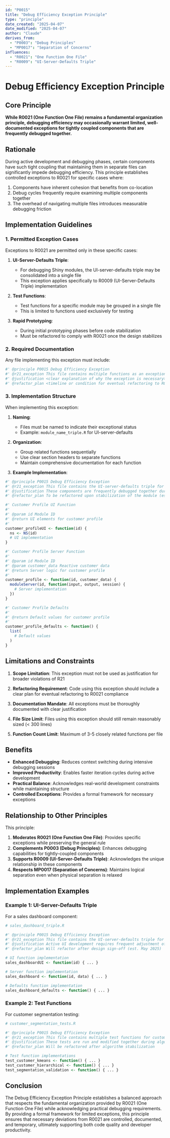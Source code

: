 ```yaml
---
id: "P0015"
title: "Debug Efficiency Exception Principle"
type: "principle"
date_created: "2025-04-07"
date_modified: "2025-04-07"
author: "Claude"
derives_from:
  - "P0003": "Debug Principles"
  - "MP0017": "Separation of Concerns"
influences:
  - "R0021": "One Function One File"
  - "R0009": "UI-Server-Defaults Triple"
---
```


# Debug Efficiency Exception Principle

## Core Principle

**While R0021 (One Function One File) remains a fundamental organization principle, debugging efficiency may occasionally warrant limited, well-documented exceptions for tightly coupled components that are frequently debugged together.**

## Rationale

During active development and debugging phases, certain components have such tight coupling that maintaining them in separate files can significantly impede debugging efficiency. This principle establishes controlled exceptions to R0021 for specific cases where:

1. Components have inherent cohesion that benefits from co-location
2. Debug cycles frequently require examining multiple components together
3. The overhead of navigating multiple files introduces measurable debugging friction

## Implementation Guidelines

### 1. Permitted Exception Cases

Exceptions to R0021 are permitted only in these specific cases:

1. **UI-Server-Defaults Triple**: 
   - For debugging Shiny modules, the UI-server-defaults triple may be consolidated into a single file
   - This exception applies specifically to R0009 (UI-Server-Defaults Triple) implementation

2. **Test Functions**: 
   - Test functions for a specific module may be grouped in a single file
   - This is limited to functions used exclusively for testing

3. **Rapid Prototyping**: 
   - During initial prototyping phases before code stabilization
   - Must be refactored to comply with R0021 once the design stabilizes

### 2. Required Documentation

Any file implementing this exception must include:

```r
#' @principle P0015 Debug Efficiency Exception
#' @r21_exception This file contains multiple functions as an exception to R21
#' @justification <clear explanation of why the exception is necessary>
#' @refactor_plan <timeline or condition for eventual refactoring to R0021 compliance>
```

### 3. Implementation Structure

When implementing this exception:

1. **Naming**:
   - Files must be named to indicate their exceptional status
   - Example: `module_name_triple.R` for UI-server-defaults

2. **Organization**:
   - Group related functions sequentially
   - Use clear section headers to separate functions
   - Maintain comprehensive documentation for each function

3. **Example Implementation**:

```r
#' @principle P0015 Debug Efficiency Exception
#' @r21_exception This file contains the UI-server-defaults triple for customer_profile module
#' @justification These components are frequently debugged together during UI adjustments
#' @refactor_plan To be refactored upon stabilization of the module (est. Q2 2025)

#' Customer Profile UI Function
#'
#' @param id Module ID
#' @return UI elements for customer profile
#'
customer_profileUI <- function(id) {
  ns <- NS(id)
  # UI implementation
}

#' Customer Profile Server Function
#'
#' @param id Module ID
#' @param customer_data Reactive customer data
#' @return Server logic for customer profile
#'
customer_profile <- function(id, customer_data) {
  moduleServer(id, function(input, output, session) {
    # Server implementation
  })
}

#' Customer Profile Defaults
#'
#' @return Default values for customer profile
#'
customer_profile_defaults <- function() {
  list(
    # Default values
  )
}
```

## Limitations and Constraints

1. **Scope Limitation**: This exception must not be used as justification for broader violations of R21

2. **Refactoring Requirement**: Code using this exception should include a clear plan for eventual refactoring to R0021 compliance

3. **Documentation Mandate**: All exceptions must be thoroughly documented with clear justification

4. **File Size Limit**: Files using this exception should still remain reasonably sized (< 300 lines)

5. **Function Count Limit**: Maximum of 3-5 closely related functions per file

## Benefits

- **Enhanced Debugging**: Reduces context switching during intensive debugging sessions
- **Improved Productivity**: Enables faster iteration cycles during active development
- **Practical Balance**: Acknowledges real-world development constraints while maintaining structure
- **Controlled Exceptions**: Provides a formal framework for necessary exceptions

## Relationship to Other Principles

This principle:

1. **Moderates R0021 (One Function One File)**: Provides specific exceptions while preserving the general rule
2. **Complements P0003 (Debug Principles)**: Enhances debugging capabilities for tightly-coupled components
3. **Supports R0009 (UI-Server-Defaults Triple)**: Acknowledges the unique relationship in these components
4. **Respects MP0017 (Separation of Concerns)**: Maintains logical separation even when physical separation is relaxed

## Implementation Examples

### Example 1: UI-Server-Defaults Triple

For a sales dashboard component:

```r
# sales_dashboard_triple.R

#' @principle P0015 Debug Efficiency Exception
#' @r21_exception This file contains the UI-server-defaults triple for sales_dashboard
#' @justification Active UI development requires frequent adjustment of all three components
#' @refactor_plan Will refactor after design sign-off (est. May 2025)

# UI function implementation
sales_dashboardUI <- function(id) { ... }

# Server function implementation
sales_dashboard <- function(id, data) { ... }

# Defaults function implementation
sales_dashboard_defaults <- function() { ... }
```

### Example 2: Test Functions

For customer segmentation testing:

```r
# customer_segmentation_tests.R

#' @principle P0015 Debug Efficiency Exception
#' @r21_exception This file contains multiple test functions for customer segmentation
#' @justification These tests are run and modified together during algorithm refinement
#' @refactor_plan Will be refactored after algorithm stabilization

# Test function implementations
test_customer_kmeans <- function() { ... }
test_customer_hierarchical <- function() { ... }
test_segmentation_validation <- function() { ... }
```

## Conclusion

The Debug Efficiency Exception Principle establishes a balanced approach that respects the fundamental organization provided by R0021 (One Function One File) while acknowledging practical debugging requirements. By providing a formal framework for limited exceptions, this principle ensures that necessary deviations from R0021 are controlled, documented, and temporary, ultimately supporting both code quality and developer productivity.
